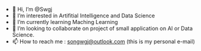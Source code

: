 - 👋 Hi, I’m @Swgj
- 👀 I’m interested in Artifitial Intelligence and Data Science
- 🌱 I’m currently learning Maching Learning
- 💞️ I’m looking to collaborate on project of small application on AI or Data Science.
- 📫 How to reach me : songwgj@outlook.com (this is my personal e-mail)

<!---
Swgj/Swgj is a ✨ special ✨ repository because its `README.md` (this file) appears on your GitHub profile.
You can click the Preview link to take a look at your changes.
--->
